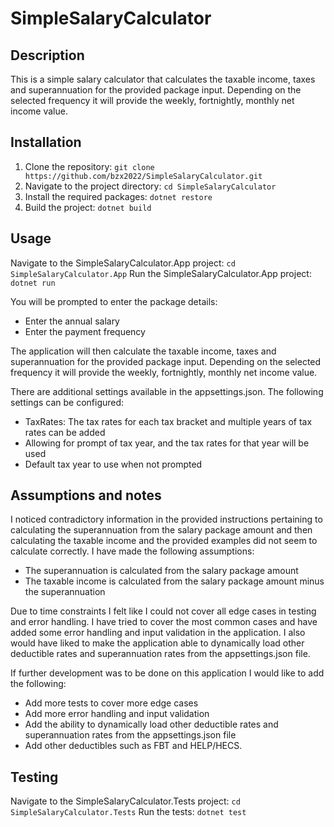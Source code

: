 # SimpleSalaryCalculator

## Description
This is a simple salary calculator that calculates the taxable income, taxes and superannuation for the provided package input. Depending on the selected frequency it will provide the weekly, fortnightly, monthly net income value.

## Installation

1. Clone the repository: `git clone https://github.com/bzx2022/SimpleSalaryCalculator.git`
2. Navigate to the project directory: `cd SimpleSalaryCalculator`
3. Install the required packages: `dotnet restore`
4. Build the project: `dotnet build`

## Usage
Navigate to the SimpleSalaryCalculator.App project: `cd SimpleSalaryCalculator.App`
Run the SimpleSalaryCalculator.App project: `dotnet run`

You will be prompted to enter the package details:
- Enter the annual salary
- Enter the payment frequency

The application will then calculate the taxable income, taxes and superannuation for the provided package input. Depending on the selected frequency it will provide the weekly, fortnightly, monthly net income value.

There are additional settings available in the appsettings.json. The following settings can be configured:
- TaxRates: The tax rates for each tax bracket and multiple years of tax rates can be added
- Allowing for prompt of tax year, and the tax rates for that year will be used
- Default tax year to use when not prompted

## Assumptions and notes
I noticed contradictory information in the provided instructions pertaining to calculating the superannuation from the salary package amount and then calculating the taxable income and the provided examples did not seem to calculate correctly. 
I have made the following assumptions:
- The superannuation is calculated from the salary package amount
- The taxable income is calculated from the salary package amount minus the superannuation

Due to time constraints I felt like I could not cover all edge cases in testing and error handling. I have tried to cover the most common cases and have added some error handling and input validation in the application.
I also would have liked to make the application able to dynamically load other deductible rates and superannuation rates from the appsettings.json file.

If further development was to be done on this application I would like to add the following:
- Add more tests to cover more edge cases
- Add more error handling and input validation
- Add the ability to dynamically load other deductible rates and superannuation rates from the appsettings.json file
- Add other deductibles such as FBT and HELP/HECS.

## Testing
Navigate to the SimpleSalaryCalculator.Tests project: `cd SimpleSalaryCalculator.Tests`
Run the tests: `dotnet test`

